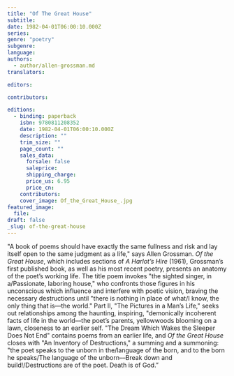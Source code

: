 ```yaml
---
title: "Of The Great House"
subtitle:
date: 1982-04-01T06:00:10.000Z
series:
genre: "poetry"
subgenre:
language:
authors:
  - author/allen-grossman.md
translators:

editors:

contributors:

editions:
  - binding: paperback
    isbn: 9780811208352
    date: 1982-04-01T06:00:10.000Z
    description: ""
    trim_size: ""
    page_count: ""
    sales_data:
      forsale: false
      saleprice:
      shipping_charge:
      price_us: 6.95
      price_cn:
    contributors:
    cover_image: Of_the_Great_House_.jpg
featured_image:
  file:
draft: false
_slug: of-the-great-house
---
```


"A book of poems should have exactly the same fullness and risk and lay itself open to the same judgment as a life," says Allen Grossman. _Of the Great House_, which includes sections of _A Harlot’s Hire_ (1961), Grossman’s first published book, as well as his most recent poetry, presents an anatomy of the poet’s working life. The title poem invokes "the sighted singer, in a/Passionate, laboring house," who confronts those figures in his unconscious which influence and interfere with poetic vision, braving the necessary destructions until "there is nothing in place of what/I know, the only thing that is––the world." Part II, "The Pictures in a Man’s Life," seeks out relationships among the haunting, inspiring, "demonically incoherent facts of life in the world––the poet’s parents, yellowwoods blooming on a lawn, closeness to an earlier self. "The Dream Which Wakes the Sleeper Does Not End" contains poems from an earlier life, and _Of the Great House_ closes with "An Inventory of Destructions," a summing and a summoning: "the poet speaks to the unborn in the/language of the born, and to the born he speaks/The language of the unborn––Break down and build!/Destructions are of the poet. Death is of God.”

